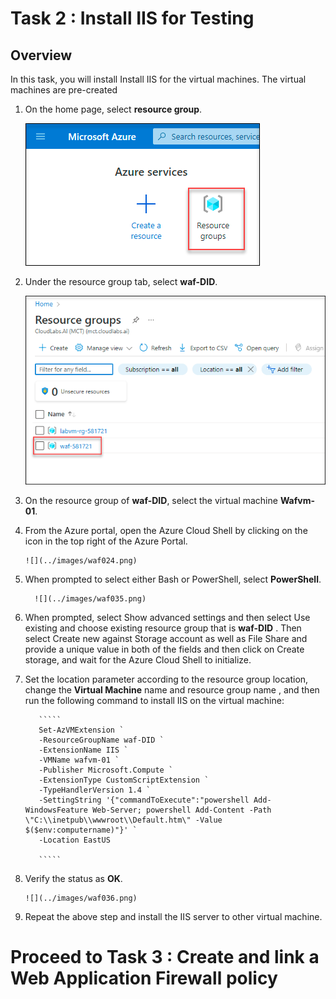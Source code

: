 #  Task 2 : Install IIS for Testing

## Overview

In this task, you will install Install IIS for the virtual machines. The virtual machines are pre-created

1. On the home page, select **resource group**.

     ![](../images/waf021.png)

1. Under the resource group tab, select **waf-DID**.

     ![](../images/waf022.png)
     
1. On the resource group of **waf-DID**, select the virtual machine **Wafvm-01**.

1. From the Azure portal, open the Azure Cloud Shell by clicking on the icon in the top right of the Azure Portal.

       ![](../images/waf024.png)

1. When prompted to select either Bash or PowerShell, select **PowerShell**.

         ![](../images/waf035.png)

1. When prompted, select Show advanced settings and then select Use existing and choose existing resource group that is **waf-DID** . Then select Create new against Storage account as well as File Share and provide a unique value in both of the fields and then click on Create storage, and wait for the Azure Cloud Shell to initialize.

1. Set the location parameter according to the resource group location, change the **Virtual Machine** name and resource group name , and then run the following command to install IIS on the virtual machine:

          `````
          Set-AzVMExtension `
          -ResourceGroupName waf-DID `
          -ExtensionName IIS `
          -VMName wafvm-01 `
          -Publisher Microsoft.Compute `
          -ExtensionType CustomScriptExtension `
          -TypeHandlerVersion 1.4 `
          -SettingString '{"commandToExecute":"powershell Add-WindowsFeature Web-Server; powershell Add-Content -Path \"C:\\inetpub\\wwwroot\\Default.htm\" -Value $($env:computername)"}' `
          -Location EastUS

          `````
          
 1. Verify the status as **OK**.

        ![](../images/waf036.png)
     
 1. Repeat the above step and install the IIS server to other virtual machine.

# Proceed to Task 3 : Create and link a Web Application Firewall policy


     

